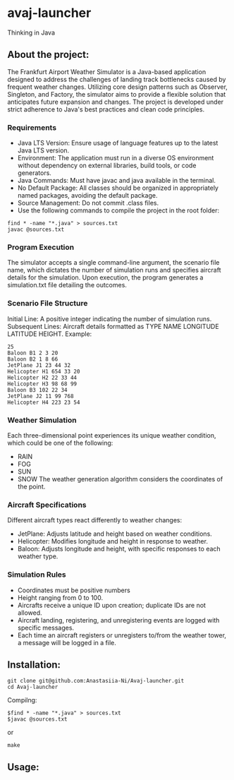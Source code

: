 # avaj-launcher 
Thinking in Java

## About the project: 
The Frankfurt Airport Weather Simulator is a Java-based application designed to address the challenges of landing track bottlenecks caused by frequent weather changes. 
Utilizing core design patterns such as Observer, Singleton, and Factory, the simulator aims to provide a flexible solution that anticipates future expansion and changes. 
The project is developed under strict adherence to Java's best practices and clean code principles.


### Requirements
- Java LTS Version: Ensure usage of language features up to the latest Java LTS version.
- Environment: The application must run in a diverse OS environment without dependency on external libraries, build tools, or code generators.
- Java Commands: Must have javac and java available in the terminal.
- No Default Package: All classes should be organized in appropriately named packages, avoiding the default package.
- Source Management: Do not commit .class files.
- Use the following commands to compile the project in the root folder:
  
```
find * -name "*.java" > sources.txt
javac @sources.txt
```
### Program Execution
The simulator accepts a single command-line argument, the scenario file name, which dictates the number of simulation runs and specifies aircraft details for the simulation. 
Upon execution, the program generates a simulation.txt file detailing the outcomes.

### Scenario File Structure
Initial Line: A positive integer indicating the number of simulation runs.
Subsequent Lines: Aircraft details formatted as TYPE NAME LONGITUDE LATITUDE HEIGHT.
Example:
```
25
Baloon B1 2 3 20
Baloon B2 1 8 66
JetPlane J1 23 44 32
Helicopter H1 654 33 20
Helicopter H2 22 33 44
Helicopter H3 98 68 99
Baloon B3 102 22 34
JetPlane J2 11 99 768
Helicopter H4 223 23 54
```

### Weather Simulation
Each three-dimensional point experiences its unique weather condition, which could be one of the following:
- RAIN
- FOG
- SUN
- SNOW
The weather generation algorithm considers the coordinates of the point.

### Aircraft Specifications
Different aircraft types react differently to weather changes:

- JetPlane: Adjusts latitude and height based on weather conditions.
- Helicopter: Modifies longitude and height in response to weather.
- Baloon: Adjusts longitude and height, with specific responses to each weather type.

### Simulation Rules
- Coordinates must be positive numbers 
- Height ranging from 0 to 100.
- Aircrafts receive a unique ID upon creation; duplicate IDs are not allowed.
- Aircraft landing, registering, and unregistering events are logged with specific messages.
- Each time an aircraft registers or unregisters to/from the weather tower, a message will be logged in a file.

## Installation:
``` 
git clone git@github.com:Anastasiia-Ni/Avaj-launcher.git
cd Avaj-launcher
```
Compilng:
```
$find * -name "*.java" > sources.txt
$javac @sources.txt
```
or
```
make
```
## Usage:

